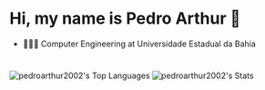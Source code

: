 # Hi, my name is Pedro Arthur 👋
 - 👩🏻‍💻 Computer Engineering at Universidade Estadual da Bahia
#
![pedroarthur2002's Top Languages](https://github-readme-stats.vercel.app/api/top-langs/?username=pedroarthur2002&theme=prussian&show_icons=true&hide_border=false&layout=compact)
![pedroarthur2002's Stats](https://github-readme-stats.vercel.app/api?username=pedroarthur2002&theme=prussian&show_icons=true&hide_border=false&count_private=true)


